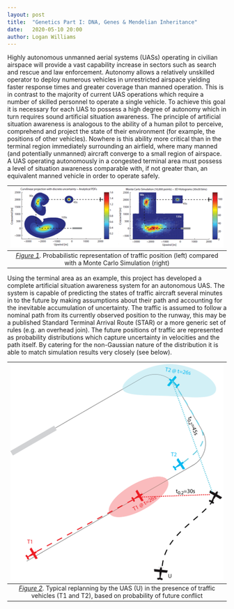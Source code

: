 ```yaml
---
layout: post
title:  "Genetics Part I: DNA, Genes & Mendelian Inheritance"
date:   2020-05-10 20:00
author: Logan Williams
---
```


Highly autonomous unmanned aerial systems (UASs) operating in civilian airspace will provide a vast capability increase in sectors such as search and rescue and law enforcement. Autonomy allows a relatively unskilled operator to deploy numerous vehicles in unrestricted airspace yielding faster response times and greater coverage than manned operation. This is in contrast to the majority of current UAS operations which require a number of skilled personnel to operate a single vehicle. To achieve this goal it is necessary for each UAS to possess a high degree of autonomy which in turn requires sound artificial situation awareness. The principle of artificial situation awareness is analogous to the ability of a human pilot to perceive, comprehend and project the state of their environment (for example, the positions of other vehicles). Nowhere is this ability more critical than in the terminal region immediately surrounding an airfield, where many manned (and potentially unmanned) aircraft converge to a small region of airspace. A UAS operating autonomously in a congested terminal area must possess a level of situation awareness comparable with, if not greater than, an equivalent manned vehicle in order to operate safely.

| <img src="/images/blogs/genetics/first-project/Projection.png" alt="Deoxyribonucleic acid" title="Deoxyribonucleic acid" width="900"> |
|:--:| 
| *[Figure 1]().* Probabilistic representation of traffic position (left) compared with a Monte Carlo Simulation (right) |

Using the terminal area as an example, this project has developed a complete artificial situation awareness system for an autonomous UAS. The system is capable of predicting the states of traffic aircraft several minutes in to the future by making assumptions about their path and accounting for the inevitable accumulation of uncertainty. The traffic is assumed to follow a nominal path from its currently observed position to the runway, this may be a published Standard Terminal Arrival Route (STAR) or a more generic set of rules (e.g. an overhead join). The future positions of traffic are represented as probability distributions which capture uncertainty in velocities and the path itself. By catering for the non-Gaussian nature of the distribution it is able to match simulation results very closely (see below).
    


| <img src="/images/blogs/genetics/first-project/circuitJoin3.png" alt="Deoxyribonucleic acid" title="Deoxyribonucleic acid" width="900"> |
|:--:| 
| *[Figure 2]().* Typical replanning by the UAS (U) in the presence of traffic vehicles (T1 and T2), based on probability of future conflict |